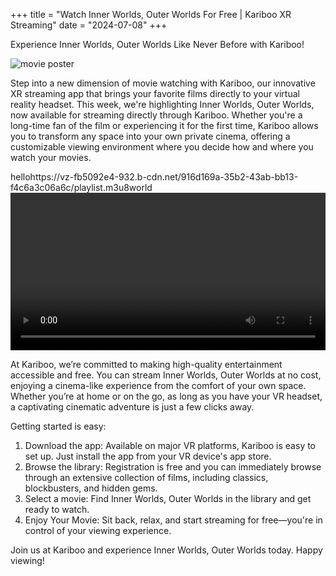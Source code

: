 +++
title = "Watch Inner Worlds, Outer Worlds For Free | Kariboo XR Streaming"
date = "2024-07-08"
+++
<script src="https://cdn.jsdelivr.net/npm/hls.js@latest"></script>

Experience Inner Worlds, Outer Worlds Like Never Before with Kariboo!

<img src="https://filmhub-poster-server.b-cdn.net/0007-3720_inner_worlds_outer_worlds_16x9.jpg" alt="movie poster" loading="lazy">

Step into a new dimension of movie watching with Kariboo, our innovative XR streaming app that brings your favorite films directly to your virtual reality headset. This week, we're highlighting Inner Worlds, Outer Worlds, now available for streaming directly through Kariboo. Whether you're a long-time fan of the film or experiencing it for the first time, Kariboo allows you to transform any space into your own private cinema, offering a customizable viewing environment where you decide how and where you watch your movies.

hellohttps://vz-fb5092e4-932.b-cdn.net/916d169a-35b2-43ab-bb13-f4c6a3c06a6c/playlist.m3u8world
<video id="video" width="100%" controls></video>

At Kariboo, we’re committed to making high-quality entertainment accessible and free. You can stream Inner Worlds, Outer Worlds at no cost, enjoying a cinema-like experience from the comfort of your own space. Whether you’re at home or on the go, as long as you have your VR headset, a captivating cinematic adventure is just a few clicks away.

Getting started is easy:

1. Download the app: Available on major VR platforms, Kariboo is easy to set up. Just install the app from your VR device's app store.
2. Browse the library: Registration is free and you can immediately browse through an extensive collection of films, including classics, blockbusters, and hidden gems.
3. Select a movie: Find Inner Worlds, Outer Worlds in the library and get ready to watch.
4. Enjoy Your Movie: Sit back, relax, and start streaming for free—you're in control of your viewing experience.

Join us at Kariboo and experience Inner Worlds, Outer Worlds today. Happy viewing!

  
<script>
  var video = document.getElementById('video');
  if(Hls.isSupported()) {
    var hls = new Hls();
    hls.loadSource('https://vz-fb5092e4-932.b-cdn.net/916d169a-35b2-43ab-bb13-f4c6a3c06a6c/playlist.m3u8');
    hls.attachMedia(video);
    hls.on(Hls.Events.MANIFEST_PARSED,function() {
      video.play();
  });
 }
 // hls.js is not supported on platforms that do not have Media Source Extensions (MSE) enabled.
 // When the browser has built-in HLS support (check using `canPlayType`), we can provide an HLS manifest (i.e. .m3u8 URL) directly to the video element throught the `src` property.
 // This is using the built-in support of the plain video element, without using hls.js.
  else if (video.canPlayType('application/vnd.apple.mpegurl')) {
    video.src = 'https://vz-fb5092e4-932.b-cdn.net/916d169a-35b2-43ab-bb13-f4c6a3c06a6c/playlist.m3u8';
    video.addEventListener('canplay',function() {
      video.play();
    });
  }
</script>
